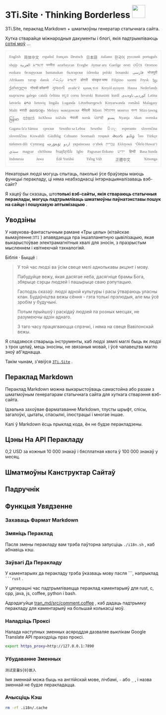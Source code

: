 <h1 style="justify-content:space-between">3Ti.Site ⋅ Thinking Borderless <img src="//i-01.eu.org/3Ti/logo.svg" style="user-select:none;margin-top:-1px;width:42px"></h1>

3Ti.Site, пераклад Markdown + шматмоўны генератар статычнага сайта.

Хутка стварайце міжнародныя дакументы і блогі, якія падтрымліваюць [сотні моў](https://github.com/i18n-site/node/blob/main/lang/src/index.js) ...

<pre class="langli" style="display:flex;flex-wrap:wrap;background:transparent;border:1px solid #eee;font-size:12px;box-shadow:0 0 3px inset #eee;padding:12px 5px 4px 12px;justify-content:space-between;"><style>pre.langli i{font-weight:300;font-family:s;margin-right:7px;margin-bottom:8px;font-style:normal;color:#666;border-bottom:1px dashed #ccc;}</style><i>English</i><i> 简体中文 </i><i>español</i><i>français</i><i>Deutsch</i><i> 日本語 </i><i>italiano</i><i>한국어</i><i>русский</i><i>português</i><i>shqip</i><i>‫العربية‬</i><i>አማርኛ</i><i>অসমীয়া</i><i>azərbaycan</i><i>Eʋegbe</i><i>Aymar aru</i><i>Gaeilge</i><i>eesti</i><i>ଓଡ଼ିଆ</i><i>Oromoo</i><i>euskara</i><i>беларуская</i><i>bamanakan</i><i>български</i><i>íslenska</i><i>polski</i><i>bosanski</i><i>‫فارسی‬</i><i>भोजपुरी</i><i>Afrikaans</i><i>татар</i><i>dansk</i><i>‫ދިވެހިބަސް‬</i><i>ትግርኛ</i><i>डोगरी</i><i>संस्कृत भाषा</i><i>Filipino</i><i>suomi</i><i>Frysk</i><i>ខ្មែរ</i><i>ქართული</i><i>गोंयची कोंकणी</i><i>ગુજરાતી</i><i>avañe’ẽ</i><i>қазақ тілі</i><i>Kreyòl ayisyen</i><i>Hausa</i><i>Nederlands</i><i>кыргызча</i><i>galego</i><i>català</i><i>čeština</i><i>ಕನ್ನಡ</i><i>corsu</i><i>hrvatski</i><i>Runasimi</i><i>kurdî</i><i>‫کوردیی ناوەندی‬</i><i>Latina</i><i>latviešu</i><i>ລາວ</i><i>lietuvių</i><i>lingála</i><i>Luganda</i><i>Lëtzebuergesch</i><i>Kinyarwanda</i><i>română</i><i>Malagasy</i><i>Malti</i><i>मराठी</i><i>മലയാളം</i><i>Melayu</i><i>македонски</i><i>मैथिली</i><i>Māori</i><i>মৈতৈলোন্</i><i>монгол</i><i>বাংলা</i><i>Mizo ṭawng</i><i>မြန်မာ</i><i>𞄀𞄄𞄰𞄩𞄍𞄜𞄰</i><i>IsiXhosa</i><i>isiZulu</i><i>नेपाली</i><i>norsk</i><i>ਪੰਜਾਬੀ</i><i>‫پښتو‬</i><i>Nyanja</i><i>Akan</i><i>svenska</i><i>Gagana fa'a Sāmoa</i><i>српски</i><i>Sesotho sa Leboa</i><i>Sesotho</i><i>සිංහල</i><i>esperanto</i><i>slovenčina</i><i>slovenščina</i><i>Kiswahili</i><i>Gàidhlig</i><i>Cebuano</i><i>Soomaali</i><i>тоҷикӣ</i><i>తెలుగు</i><i>தமிழ்</i><i>ไทย</i><i>Türkçe</i><i>türkmen dili</i><i>Cymraeg</i><i>‫ئۇيغۇرچە‬</i><i>‫اردو‬</i><i>українська</i><i>o‘zbek</i><i>‫עברית‬</i><i>Ελληνικά</i><i>ʻŌlelo Hawaiʻi</i><i>‫سنڌي‬</i><i>magyar</i><i>chiShona</i><i>հայերեն</i><i>Igbo</i><i>Pagsasao Ilokano</i><i>‫ייִדיש‬</i><i>हिन्दी</i><i>Basa Sunda</i><i>Indonesia</i><i>Jawa</i><i>Èdè Yorùbá</i><i>Tiếng Việt</i><i> 正體中文 </i><i>Xitsonga</i></pre>

Некаторыя людзі могуць спытаць, паколькі ўсе браўзеры маюць функцыі перакладу, ці няма неабходнасці інтэрнацыяналізаваць вэб-сайт?

Я хацеў бы сказаць, што**толькі вэб-сайты, якія ствараюць статычныя пераклады, могуць падтрымліваць шматмоўны паўнатэкставы пошук на сайце і пошукавую аптымізацыю** .

## Уводзіны

У навукова-фантастычным рамане «Тры целы» (кітайскае вымаўленне:`3Tǐ` ) апавядаецца пра іншапланетную цывілізацыю, якая выкарыстоўвае электрамагнітныя хвалі для зносін, з празрыстым мысленнем і квітнеючай тэхналогіяй.

Біблія · Быццё :

> У той час людзі ва ўсім свеце мелі аднолькавы акцэнт і мову.
>
> Пабудуйце вежу, якая дасягае неба, дасягніце брамы Бога, збярыце сэрцы людзей і пашырыце сваю рэпутацыю.
>
> Гасподзь сказаў: людзі адной культуры і расы ўтвараюць уласны клан. Будаўніцтва вежы сёння - гэта толькі прэлюдыя, але мы ўсё зробім у будучыні.
>
> Потым прыйшоў і раскідаў людзей па розных месцах, не разумеючы адзін аднаго.
>
> З таго часу працягваюцца спрэчкі, і няма на свеце Вавілонскай вежы.

Я спадзяюся стварыць інструменты, каб людзі зямлі маглі быць як людзі з трох целаў, мець зносіны, не звязаныя мовай, і ўсё чалавецтва магло зноў аб'яднацца.

Такім чынам, з'явіўся [`3Ti.Site`](//3Ti.Site) .

## Пераклад Markdown

Пераклад Markdown можна выкарыстоўваць самастойна або разам з шматмоўным генератарам статычнага сайта для хуткага стварэння вэб-сайта.

Ідэальна захоўвае фарматаванне Markdown, тлусты шрыфт, спісы, загалоўкі, цытаты, спасылкі, ілюстрацыі і многае іншае.

Калі ў Markdown ёсць прыклад кода, ён не будзе перакладзены.

## Цэны На API Перакладу

0,2 USD за кожныя 10 000 знакаў і бясплатная квота ў 100 000 знакаў у месяц.

## Шматмоўны Канструктар Сайтаў

## Падручнік

## Функцыя Увядзенне

### Захаваць Фармат Markdown

### Змяніць Пераклад

Пасля змены перакладу вам трэба паўторна запусціць `./i18n.sh` , каб абнавіць кэш.

### Заўвагі Да Перакладу

У каментарыях да перакладу трэба ўказваць мову пасля \```, напрыклад ` ```rust` .

У цяперашні час падтрымліваецца пераклад каментарыяў для rust, c, cpp, java, js, coffee, python і bash.

Адрэдагуйце [tran_md/src/comment.coffee](https://github.com/i18n-site/node/blob/main/tran_md/src/comment.coffee) , каб дадаць падтрымку перакладу для каментарыяў на большай колькасці моў.

### Наладзіць Проксі

Налада наступных зменных асяроддзя дазваляе выклікам Google Translate API праходзіць праз проксі.

```bash
export https_proxy=http://127.0.0.1:7890
```

### Убудаванне Зменных

```
测试变量${0}嵌入
```

Імя зменнай можа быць на англійскай мове, лічбамі, `-` або `_` , і назва зменнай не будзе перакладацца.

### Ачысціць Кэш

```bash
rm -rf .i18n/.cache
```
